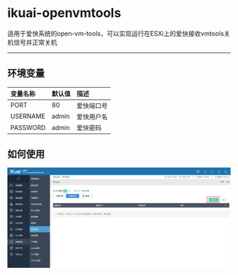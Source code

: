 # ikuai-openvmtools

适用于爱快系统的open-vm-tools，可以实现运行在ESXi上的爱快接收vmtools关机信号并正常关机

---

## 环境变量

| 变量名称    | 默认值    | 描述
| :-------- | :-----   | :-----
| PORT | 80|爱快端口号|
| USERNAME | admin | 爱快用户名
| PASSWORD | admin | 爱快密码

## 如何使用

![Image text](https://github.com/bncfbb/ikuai-openvmtools/blob/master/img/1.jpg)
